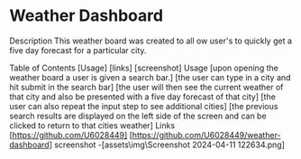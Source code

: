 # Weather Dashboard

Description
This weather board was created to all ow user's to quickly get a five day forecast for a particular city.

Table of Contents
[Usage]
[links]
[screenshot]
Usage
[upon opening the weather board a user is given a search bar.]
[the user can type in a city and hit submit in the search bar]
[the user will then see the current weather of that city and also be presented with a five day forecast of that city]
[the user can also repeat the input step to see additional cities]
[the previous search results are displayed on the left side of the screen and can be clicked to return to that cities weather]
Links
[https://github.com/U6028449]
[https://github.com/U6028449/weather-dashboard]
screenshot
-[assets\img\Screenshot 2024-04-11 122634.png]

